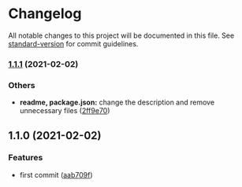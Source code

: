 # Changelog

All notable changes to this project will be documented in this file. See [standard-version](https://github.com/conventional-changelog/standard-version) for commit guidelines.

### [1.1.1](https://github.com/brucegroverlee/moregooder-backend/compare/v1.1.0...v1.1.1) (2021-02-02)


### Others

* **readme, package.json:** change the description and remove unnecessary files ([2ff9e70](https://github.com/brucegroverlee/moregooder-backend/commit/2ff9e70a82d9d76ab0fd37890076fb69465cb105))

## 1.1.0 (2021-02-02)


### Features

* first commit ([aab709f](https://github.com/brucegroverlee/moregooder-backend/commit/aab709fffd5c502b7aa9a84a006eb1a4622dfd22))
